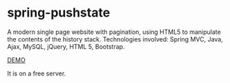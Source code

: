 # spring-pushstate
A modern single page website with pagination, using HTML5  to manipulate the contents of the history stack.
Technologies involved: Spring MVC, Java, Ajax, MySQL, jQuery, HTML 5, Bootstrap. 

[DEMO](https://protected-ridge-99870.herokuapp.com/categories)

It is on a free server.


